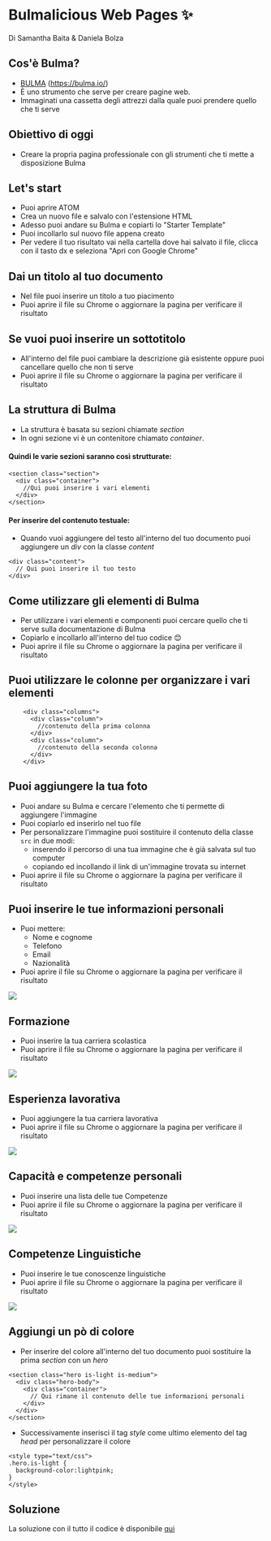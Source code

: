# Bulmalicious Web Pages :sparkles:
Di Samantha Baita & Daniela Bolza

## Cos'è Bulma?
- [BULMA](https://bulma.io/) (https://bulma.io/)
- È uno strumento che serve per creare pagine web.
- Immaginati una cassetta degli attrezzi dalla quale puoi prendere quello che ti serve

## Obiettivo di oggi
- Creare la propria pagina professionale con gli strumenti che ti mette a disposizione Bulma

## Let's start
- Puoi aprire ATOM
- Crea un nuovo file e salvalo con l'estensione HTML
- Adesso puoi andare su Bulma e copiarti lo "Starter Template"
- Puoi incollarlo sul nuovo file appena creato
- Per vedere il tuo risultato vai nella cartella dove hai salvato il file, clicca con il tasto dx e seleziona "Apri con Google Chrome"

## Dai un titolo al tuo documento
- Nel file puoi inserire un titolo a tuo piacimento
- Puoi aprire il file su Chrome o aggiornare la pagina per verificare il risultato

## Se vuoi puoi inserire un sottotitolo
- All'interno del file puoi cambiare la descrizione già esistente oppure puoi cancellare quello che non ti serve
- Puoi aprire il file su Chrome o aggiornare la pagina per verificare il risultato

## La struttura di Bulma
- La struttura è basata su sezioni chiamate _section_
- In ogni sezione vi è un contenitore chiamato _container_.

#### Quindi le varie sezioni saranno così strutturate:
```
<section class="section">
  <div class="container">
    //Qui puoi inserire i vari elementi
  </div>
</section>
```
#### Per inserire del contenuto testuale:
- Quando vuoi aggiungere del testo all'interno del tuo documento puoi aggiungere un _div_ con la classe _content_

```
<div class="content">
  // Qui puoi inserire il tuo testo
</div>
```


## Come utilizzare gli elementi di Bulma
- Per utilizzare i vari elementi e componenti puoi cercare quello che ti serve sulla documentazione di Bulma
- Copiarlo e incollarlo all'interno del tuo codice :blush:
- Puoi aprire il file su Chrome o aggiornare la pagina per verificare il risultato

## Puoi utilizzare le colonne per organizzare i vari elementi

```
    <div class="columns">
      <div class="column">
        //contenuto della prima colonna
      </div>
      <div class="column">
        //contenuto della seconda colonna
      </div>
    </div>

```
## Puoi aggiungere la tua foto
- Puoi andare su Bulma e cercare l'elemento che ti permette di aggiungere l'immagine
- Puoi copiarlo ed inserirlo nel tuo file
- Per personalizzare l'immagine puoi sostituire il contenuto della classe ```src``` in due modi:
  - inserendo il percorso di una tua immagine che è già salvata sul tuo computer
  - copiando ed incollando il link di un'immagine trovata su internet
- Puoi aprire il file su Chrome o aggiornare la pagina per verificare il risultato


## Puoi inserire le tue informazioni personali
- Puoi mettere:
  - Nome e cognome
  - Telefono
  - Email
  - Nazionalità
- Puoi aprire il file su Chrome o aggiornare la pagina per verificare il risultato

![](/Screen/informazioni_personali.png)

## Formazione
- Puoi inserire la tua carriera scolastica
- Puoi aprire il file su Chrome o aggiornare la pagina per verificare il risultato

![](/Screen/Formazione.png)

## Esperienza lavorativa
- Puoi aggiungere la tua carriera lavorativa
- Puoi aprire il file su Chrome o aggiornare la pagina per verificare il risultato

![](/Screen/esperienza_lavorativa.png)

## Capacità e competenze personali
- Puoi inserire  una lista delle tue Competenze
- Puoi aprire il file su Chrome o aggiornare la pagina per verificare il risultato

![](/Screen/capacitaecompetenze.png)

## Competenze Linguistiche
- Puoi inserire le tue conoscenze linguistiche
- Puoi aprire il file su Chrome o aggiornare la pagina per verificare il risultato

![](/Screen/competenze_linguistiche.png)

## Aggiungi un pò di colore
- Per inserire del colore all'interno del tuo documento puoi sostituire la prima _section_ con un _hero_

```
<section class="hero is-light is-medium">
  <div class="hero-body">
    <div class="container">
      // Qui rimane il contenuto delle tue informazioni personali
    </div>
  </div>
</section>
```
- Successivamente inserisci il tag _style_ come ultimo elemento del tag _head_ per personalizzare il colore
```
<style type="text/css">
.hero.is-light {
  background-color:lightpink;
}
</style>
```


## Soluzione

La soluzione con il tutto il codice è disponibile [qui](Soluzione/index.html)
